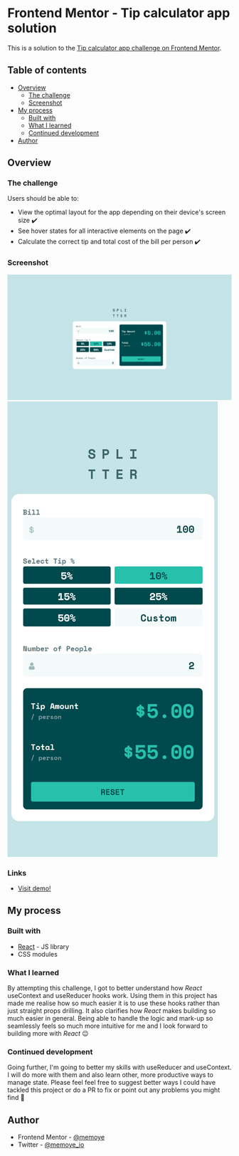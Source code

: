 # Frontend Mentor - Tip calculator app solution

This is a solution to the [Tip calculator app challenge on Frontend Mentor](https://www.frontendmentor.io/challenges/tip-calculator-app-ugJNGbJUX).

## Table of contents

- [Overview](#overview)
  - [The challenge](#the-challenge)
  - [Screenshot](#screenshot)
  <!-- - [Links](#links) -->
- [My process](#my-process)
  - [Built with](#built-with)
  - [What I learned](#what-i-learned)
  - [Continued development](#continued-development)
  <!-- - [Useful resources](#useful-resources) -->
- [Author](#author)
<!-- - [Acknowledgments](#acknowledgments) -->

## Overview

### The challenge

Users should be able to:

- View the optimal layout for the app depending on their device's screen size ✔️
- See hover states for all interactive elements on the page ✔️
- Calculate the correct tip and total cost of the bill per person ✔️

### Screenshot

![Large and medium devices](./src/assets/myDesktopSolution.png)
![Small device](./src/assets/mySmallDeviceSolution.png)

### Links

- [Visit demo!](https://admirable-cuchufli-089997.netlify.app/)
<!-- - Live Site URL: [Add live site URL here](https://your-live-site-url.com) -->

## My process

### Built with

- [React](https://reactjs.org/) - JS library
- CSS modules

### What I learned

By attempting this challenge, I got to better understand how _React_ useContext and useReducer hooks work.
Using them in this project has made me realise how so much easier it is to use these hooks rather than just straight props drilling.
It also clarifies how _React_ makes building so much easier in general. Being able to handle the logic and mark-up so seamlessly feels so much more intuitive for me and I look forward to building more with _React_ 😉

<!-- ```html
<h1>Some HTML code I'm proud of</h1>
```

```css
.proud-of-this-css {
  color: papayawhip;
}
```

```js
const proudOfThisFunc = () => {
  console.log("🎉");
};
``` -->

### Continued development

Going further, I'm going to better my skills with useReducer and useContext. I will do more with them and also learn other, more productive ways to manage state.
Please feel feel free to suggest better ways I could have tackled this project or do a PR to fix or point out any problems you might find 🙂

<!-- ### Useful resources

- [Example resource 1](https://www.example.com) - This helped me for XYZ reason. I really liked this pattern and will use it going forward.
- [Example resource 2](https://www.example.com) - This is an amazing article which helped me finally understand XYZ. I'd recommend it to anyone still learning this concept.

**Note: Delete this note and replace the list above with resources that helped you during the challenge. These could come in handy for anyone viewing your solution or for yourself when you look back on this project in the future.** -->

## Author

<!-- - Website - [Add your name here](https://www.your-site.com) -->

- Frontend Mentor - [@memoye](https://www.frontendmentor.io/profile/memoye)
- Twitter - [@memoye_io](https://www.twitter.com/memoye_io)

<!-- ## Acknowledgments

This is where you can give a hat tip to anyone who helped you out on this project. Perhaps you worked in a team or got some inspiration from someone else's solution. This is the perfect place to give them some credit.

**Note: Delete this note and edit this section's content as necessary. If you completed this challenge by yourself, feel free to delete this section entirely.** -->
